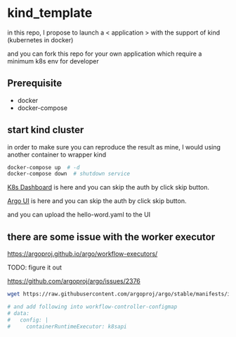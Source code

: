 # kind_template

in this repo, I propose to launch a < application > with the support of kind (kubernetes in docker)

and you can fork this repo for your own application which require a minimum k8s env for developer

## Prerequisite

- docker
- docker-compose

## start kind cluster

in order to make sure you can reproduce the result as mine, I would using another container to wrapper kind

```bash
docker-compose up  # -d
docker-compose down  # shutdown service
```

[K8s Dashboard](http://127.0.0.1:8001/api/v1/namespaces/kubernetes-dashboard/services/https:kubernetes-dashboard:/proxy/#/login) is here and you can skip the auth by click skip button.

[Argo UI](http://localhost:2746/) is here and you can skip the auth by click skip button.

and you can upload the hello-word.yaml to the UI

## there are some issue with the worker executor

https://argoproj.github.io/argo/workflow-executors/

TODO: figure it out

https://github.com/argoproj/argo/issues/2376

```bash
wget https://raw.githubusercontent.com/argoproj/argo/stable/manifests/install.yaml 

# and add following into workflow-controller-configmap
# data:
#   config: |
#     containerRuntimeExecutor: k8sapi
```